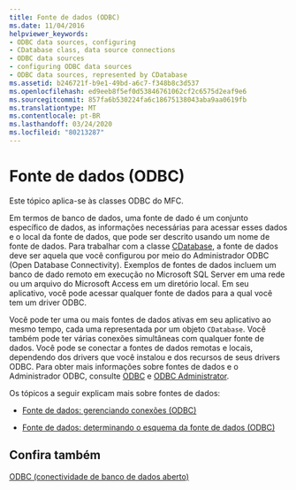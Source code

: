 ```yaml
---
title: Fonte de dados (ODBC)
ms.date: 11/04/2016
helpviewer_keywords:
- ODBC data sources, configuring
- CDatabase class, data source connections
- ODBC data sources
- configuring ODBC data sources
- ODBC data sources, represented by CDatabase
ms.assetid: b246721f-b9e1-49bd-a6c7-f348b8c3d537
ms.openlocfilehash: ed9eeb8f5ef0d53846761062cf2c6575d2eaf9e6
ms.sourcegitcommit: 857fa6b530224fa6c18675138043aba9aa0619fb
ms.translationtype: MT
ms.contentlocale: pt-BR
ms.lasthandoff: 03/24/2020
ms.locfileid: "80213287"
---
```

# <a name="data-source-odbc"></a>Fonte de dados (ODBC)

Este tópico aplica-se às classes ODBC do MFC.

Em termos de banco de dados, uma fonte de dado é um conjunto específico de dados, as informações necessárias para acessar esses dados e o local da fonte de dados, que pode ser descrito usando um nome de fonte de dados. Para trabalhar com a classe [CDatabase](../../mfc/reference/cdatabase-class.md), a fonte de dados deve ser aquela que você configurou por meio do Administrador ODBC (Open Database Connectivity). Exemplos de fontes de dados incluem um banco de dado remoto em execução no Microsoft SQL Server em uma rede ou um arquivo do Microsoft Access em um diretório local. Em seu aplicativo, você pode acessar qualquer fonte de dados para a qual você tem um driver ODBC.

Você pode ter uma ou mais fontes de dados ativas em seu aplicativo ao mesmo tempo, cada uma representada por um objeto `CDatabase`. Você também pode ter várias conexões simultâneas com qualquer fonte de dados. Você pode se conectar a fontes de dados remotas e locais, dependendo dos drivers que você instalou e dos recursos de seus drivers ODBC. Para obter mais informações sobre fontes de dados e o Administrador ODBC, consulte [ODBC](../../data/odbc/odbc-basics.md) e [ODBC Administrator](../../data/odbc/odbc-administrator.md).

Os tópicos a seguir explicam mais sobre fontes de dados:

- [Fonte de dados: gerenciando conexões (ODBC)](../../data/odbc/data-source-managing-connections-odbc.md)

- [Fonte de dados: determinando o esquema da fonte de dados (ODBC)](../../data/odbc/data-source-determining-the-schema-of-the-data-source-odbc.md)

## <a name="see-also"></a>Confira também

[ODBC (conectividade de banco de dados aberto)](../../data/odbc/open-database-connectivity-odbc.md)
